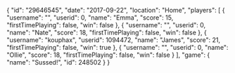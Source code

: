{
  "id": "29646545",
  "date": "2017-09-22",
  "location": "Home",
  "players": [
    {
      "username": "",
      "userid": 0,
      "name": "Emma",
      "score": 15,
      "firstTimePlaying": false,
      "win": false
    },
    {
      "username": "",
      "userid": 0,
      "name": "Nate",
      "score": 18,
      "firstTimePlaying": false,
      "win": false
    },
    {
      "username": "kouphax",
      "userid": 1094472,
      "name": "James",
      "score": 21,
      "firstTimePlaying": false,
      "win": true
    },
    {
      "username": "",
      "userid": 0,
      "name": "Ollie",
      "score": 18,
      "firstTimePlaying": false,
      "win": false
    }
  ],
  "game": {
    "name": "Sussed!",
    "id": 248502
  }
}
